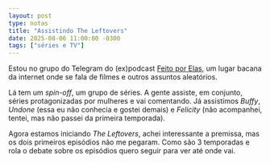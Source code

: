 ```yaml
---
layout: post
type: notas
title: "Assistindo The Leftovers"
date: 2025-08-06 11:00:00 -0300
tags: ["séries e TV"]
---
```

Estou no grupo do Telegram do (ex)podcast <a href="https://feitoporelas.com.br" title="site do projeto, vai lá ler uns textos">Feito por Elas</a>, um lugar bacana da internet onde se fala de filmes e outros assuntos aleatórios.  

Lá tem um *spin-off*, um grupo de séries. A gente assiste, em conjunto, séries protagonizadas por mulheres e vai comentando. Já assistimos *Buffy*, *Undone* (essa eu não conhecia e gostei demais) e *Felicity* (não acompanhei, tentei, mas não passei da primeira temporada). 

Agora estamos iniciando *The Leftovers*, achei interessante a premissa, mas os dois primeiros episódios não me pegaram. Como são 3 temporadas e rola o debate sobre os episódios quero seguir para ver até onde vai.